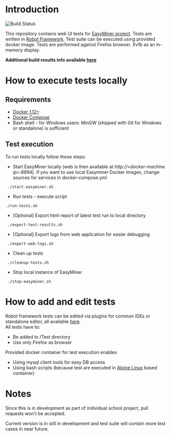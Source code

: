 # Introduction
![Build Status](https://travis-ci.org/KIZI/EasyMiner-Tests.svg?branch=master)

This repository contains web UI tests for [EasyMiner project](http://easyminer.eu).
Tests are written in [Robot Framework](http://robotframework.org/).
Test suite can be executed using provided docker image.
Tests are performed against Firefox browser.
Xvfb as an in-memory display.

 **Additional build results info available [here](https://kizi.github.io/EasyMiner-Tests/)**
# How to execute tests locally
## Requirements
- [Docker 1.12+](https://docs.docker.com/engine/installation/)
- [Docker Compose](https://docs.docker.com/compose/install/#prerequisites)
- Bash shell - for Windows users: MinGW (shipped with Git for Windows or standalone) is sufficient
## Test execution
To run tests locally follow these steps:
- Start EasyMiner locally (web is then available at *http://\<docker-machine ip\>:8894*).
  If you want to use local Easyminer Docker images, change sources for services in docker-compose.yml
```
 ./start-easyminer.sh 
```

- Run tests - execute script
```
./run-tests.sh
```
- [Optional] Export html report of latest test run to local directory
```
 ./export-test-results.sh 
```
- [Optional] Export logs from web application for easier debugging
```
 ./export-web-logs.sh
```
- Clean up tests 
```
 ./cleanup-tests.sh 
```
- Stop local instance of EasyMiner
```
 ./stop-easyminer.sh 
```

# How to add and edit tests
Robot framework tests can be edited via plugins for common IDEs or standalone editor, all available [here](http://robotframework.org/#tools-editors).<br />
All tests have to:
- Be added to /Test directory
- Use only Firefox as browser<br />


Provided docker container for test execution enables
- Using mysql client tools for easy DB access
- Using bash scripts (because test are executed in [Alpine Linux](https://hub.docker.com/r/gliderlabs/alpine/) based container)

# Notes
Since this is in development as part of individual school project, pull requests won't be accepted.


Current version is in still in development and test suite will contain more test cases in near future.